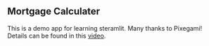 ## Mortgage Calculater

This is a demo app for learning steramlit. Many thanks to Pixegami!   
Details can be found in this [video](https://www.youtube.com/watch?v=D0D4Pa22iG0&list=PLZJBfja3V3RvxooZ5SNOr7CMFzURr4NBs&index=22&t=19s).

